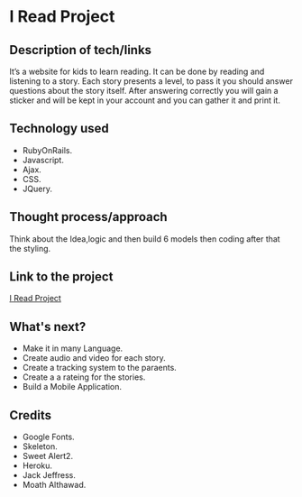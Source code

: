 # I Read Project

## Description of tech/links

It’s a website for kids to learn reading. It can be done by reading and listening to a story. Each story presents a level, to pass it you should answer questions about the story itself. After answering correctly you will gain a sticker and will be kept in your account  and you can gather it and print it.

## Technology used

- RubyOnRails.
- Javascript.
- Ajax.
- CSS.
- JQuery.

## Thought process/approach

Think about the Idea,logic and then build 6 models then coding after that the styling.

## Link to the project

[I Read Project](https://peaceful-falls-28671.herokuapp.com/)

## What's next?

- Make it in many Language.
- Create audio and video for each story.
- Create a tracking system to the paraents.
- Create a a rateing for the stories. 
- Build a Mobile Application.


## Credits

- Google Fonts.
- Skeleton.
- Sweet Alert2.
- Heroku.
- Jack Jeffress.
- Moath Althawad.
